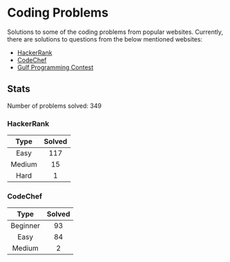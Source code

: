 # Coding Problems

Solutions to some of the coding problems from popular websites. Currently, there are solutions to questions from the below mentioned websites:
* [HackerRank](HackerRank "HackerRank")
* [CodeChef](CodeChef "CodeChef")
* [Gulf Programming Contest](Gulf%20Programming%20Contest "GPC")

## Stats

Number of problems solved: 349

### HackerRank

|Type|Solved|
|:---:|:---:|
|Easy|117|
|Medium|15|
|Hard|1|

### CodeChef

|Type|Solved|
|:---:|:---:|
|Beginner|93|
|Easy|84|
|Medium|2|